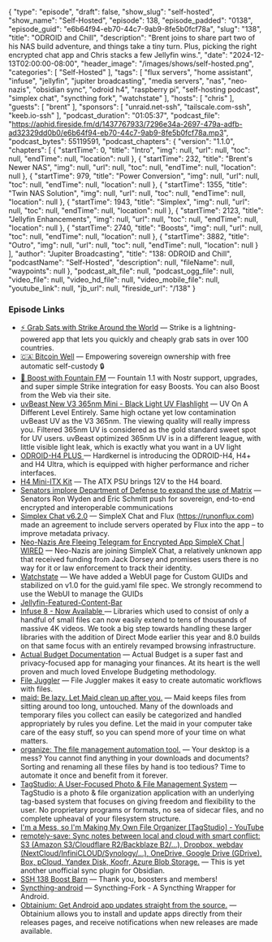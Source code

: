 {
  "type": "episode",
  "draft": false,
  "show_slug": "self-hosted",
  "show_name": "Self-Hosted",
  "episode": 138,
  "episode_padded": "0138",
  "episode_guid": "e6b64f94-eb70-44c7-9ab9-8fe5b0fcf78a",
  "slug": "138",
  "title": "ODROID and Chill",
  "description": "Brent joins to share part two of his NAS build adventure, and things take a tiny turn. Plus, picking the right encrypted chat app and Chris stacks a few Jellyfin wins.",
  "date": "2024-12-13T02:00:00-08:00",
  "header_image": "/images/shows/self-hosted.png",
  "categories": [
    "Self-Hosted"
  ],
  "tags": [
    "flux servers",
    "home assistant",
    "infuse",
    "jellyfin",
    "jupiter broadcasting",
    "media servers",
    "nas",
    "neo-nazis",
    "obsidian sync",
    "odroid h4",
    "raspberry pi",
    "self-hosting podcast",
    "simplex chat",
    "syncthing fork",
    "watchstate"
  ],
  "hosts": [
    "chris"
  ],
  "guests": [
    "brent"
  ],
  "sponsors": [
    "unraid.net-ssh",
    "tailscale.com-ssh",
    "keeb.io-ssh"
  ],
  "podcast_duration": "01:05:37",
  "podcast_file": "https://aphid.fireside.fm/d/1437767933/7296e34a-2697-479a-adfb-ad32329dd0b0/e6b64f94-eb70-44c7-9ab9-8fe5b0fcf78a.mp3",
  "podcast_bytes": 55119591,
  "podcast_chapters": {
    "version": "1.1.0",
    "chapters": [
      {
        "startTime": 0,
        "title": "Intro",
        "img": null,
        "url": null,
        "toc": null,
        "endTime": null,
        "location": null
      },
      {
        "startTime": 232,
        "title": "Brent's Newer NAS",
        "img": null,
        "url": null,
        "toc": null,
        "endTime": null,
        "location": null
      },
      {
        "startTime": 979,
        "title": "Power Conversion",
        "img": null,
        "url": null,
        "toc": null,
        "endTime": null,
        "location": null
      },
      {
        "startTime": 1355,
        "title": "Twin NAS Solution",
        "img": null,
        "url": null,
        "toc": null,
        "endTime": null,
        "location": null
      },
      {
        "startTime": 1943,
        "title": "Simplex",
        "img": null,
        "url": null,
        "toc": null,
        "endTime": null,
        "location": null
      },
      {
        "startTime": 2123,
        "title": "Jellyfin Enhancements",
        "img": null,
        "url": null,
        "toc": null,
        "endTime": null,
        "location": null
      },
      {
        "startTime": 2740,
        "title": "Boosts",
        "img": null,
        "url": null,
        "toc": null,
        "endTime": null,
        "location": null
      },
      {
        "startTime": 3882,
        "title": "Outro",
        "img": null,
        "url": null,
        "toc": null,
        "endTime": null,
        "location": null
      }
    ],
    "author": "Jupiter Broadcasting",
    "title": "138: ODROID and Chill",
    "podcastName": "Self-Hosted",
    "description": null,
    "fileName": null,
    "waypoints": null
  },
  "podcast_alt_file": null,
  "podcast_ogg_file": null,
  "video_file": null,
  "video_hd_file": null,
  "video_mobile_file": null,
  "youtube_link": null,
  "jb_url": null,
  "fireside_url": "/138"
}


### Episode Links

  * [⚡ Grab Sats with Strike Around the World](https://strike.me/download/ "⚡ Grab Sats with Strike Around the World") — Strike is a lightning-powered app that lets you quickly and cheaply grab sats in over 100 countries.
  * [🇨🇦 Bitcoin Well](https://bitcoinwell.com/ "🇨🇦  Bitcoin Well") — Empowering sovereign ownership with free automatic self-custody 🔒
  * [🎉 Boost with Fountain FM](https://fountain.fm/show/LxGQPEpBqTDLxF4d6qC5 "🎉 Boost with Fountain FM") — Fountain 1.1 with Nostr support, upgrades, and super simple Strike integration for easy Boosts. You can also Boost from the Web via their site.
  * [uvBeast New V3 365nm Mini - Black Light UV Flashlight](https://www.amazon.com/dp/B085W7B5V3 "uvBeast New V3 365nm Mini - Black Light UV Flashlight") — UV On A Different Level Entirely. Same high octane yet low contamination uvBeast UV as the V3 365nm. The viewing quality will really impress you. Filtered 365nm UV is considered as the gold standard sweet spot for UV users. uvBeast optimized 365nm UV is in a different league, with little visible light leak, which is exactly what you want in a UV light 
  * [ODROID-H4 PLUS ](https://www.hardkernel.com/shop/odroid-h4-plus/ "ODROID-H4 PLUS ") — Hardkernel is introducing the ODROID-H4, H4+ and H4 Ultra, which is equipped with higher performance and richer interfaces.
  * [H4 Mini-ITX Kit](https://www.hardkernel.com/shop/h4-mini-itx-kit/ "H4 Mini-ITX Kit") — The ATX PSU brings 12V to the H4 board. 
  * [Senators implore Department of Defense to expand the use of Matrix](https://element.io/blog/senators-implore-department-of-defense-to-expand-the-use-of-matrix/?ref=selfh.st "Senators implore Department of Defense to expand the use of Matrix") — Senators Ron Wyden and Eric Schmitt push for sovereign, end-to-end encrypted and interoperable communications
  * [Simplex Chat v6.2.0](https://github.com/simplex-chat/simplex-chat/releases/tag/v6.2.0 "Simplex Chat v6.2.0") — SimpleX Chat and Flux (https://runonflux.com) made an agreement to include servers operated by Flux into the app – to improve metadata privacy.
  * [Neo-Nazis Are Fleeing Telegram for Encrypted App SimpleX Chat | WIRED](https://www.wired.com/story/neo-nazis-flee-telegram-encrypted-app-simplex/?utm_brand=wired&utm_medium=social&mbid=social_twitter&utm_source=twitter&utm_social-type=owned "Neo-Nazis Are Fleeing Telegram for Encrypted App SimpleX Chat | WIRED") — Neo-Nazis are joining SimpleX Chat, a relatively unknown app that received funding from Jack Dorsey and promises users there is no way for it or law enforcement to track their identity.
  * [Watchstate](https://github.com/arabcoders/watchstate?ref=selfhosted.show "Watchstate") — We have added a WebUI page for Custom GUIDs and stabilized on v1.0 for the guid.yaml file spec. We strongly recommend to use the WebUI to manage the GUIDs
  * [Jellyfin-Featured-Content-Bar ](https://github.com/tedhinklater/Jellyfin-Featured-Content-Bar "Jellyfin-Featured-Content-Bar ")
  * [Infuse 8 - Now Available ](https://firecore.com/blog/infuse-8-now-available "Infuse 8 - Now Available ") — Libraries which used to consist of only a handful of small files can now easily extend to tens of thousands of massive 4K videos. We took a big step towards handling these larger libraries with the addition of Direct Mode earlier this year and 8.0 builds on that same focus with an entirely revamped browsing infrastructure. 
  * [Actual Budget Documentation](https://actualbudget.org/ "Actual Budget Documentation") — Actual Budget is a super fast and privacy-focused app for managing your finances. At its heart is the well proven and much loved Envelope Budgeting methodology.
  * [File Juggler](https://www.filejuggler.com/ "File Juggler") — File Juggler makes it easy to create automatic workflows with files.
  * [maid: Be lazy. Let Maid clean up after you.](https://github.com/maid/maid "maid: Be lazy. Let Maid clean up after you.") — Maid keeps files from sitting around too long, untouched. Many of the downloads and temporary files you collect can easily be categorized and handled appropriately by rules you define. Let the maid in your computer take care of the easy stuff, so you can spend more of your time on what matters.
  * [organize: The file management automation tool.](https://github.com/tfeldmann/organize "organize: The file management automation tool.") — Your desktop is a mess? You cannot find anything in your downloads and documents? Sorting and renaming all these files by hand is too tedious? Time to automate it once and benefit from it forever.
  * [TagStudio: A User-Focused Photo & File Management System](https://github.com/TagStudioDev/TagStudio "TagStudio: A User-Focused Photo & File Management System") — TagStudio is a photo & file organization application with an underlying tag-based system that focuses on giving freedom and flexibility to the user. No proprietary programs or formats, no sea of sidecar files, and no complete upheaval of your filesystem structure. 
  * [I'm a Mess, so I'm Making My Own File Organizer [TagStudio] - YouTube](https://www.youtube.com/watch?v=wTQeMkYRMcw "I'm a Mess, so I'm Making My Own File Organizer \[TagStudio\] - YouTube")
  * [remotely-save: Sync notes between local and cloud with smart conflict: S3 (Amazon S3/Cloudflare R2/Backblaze B2/...), Dropbox, webdav (NextCloud/InfiniCLOUD/Synology/...), OneDrive, Google Drive (GDrive), Box, pCloud, Yandex Disk, Koofr, Azure Blob Storage.](https://github.com/remotely-save/remotely-save "remotely-save: Sync notes between local and cloud with smart conflict: S3 \(Amazon S3/Cloudflare R2/Backblaze B2/...\), Dropbox, webdav \(NextCloud/InfiniCLOUD/Synology/...\), OneDrive, Google Drive \(GDrive\), Box, pCloud, Yandex Disk, Koofr, Azure Blob Storage.") — This is yet another unofficial sync plugin for Obsidian.
  * [SSH 138 Boost Barn](https://paste.docs.lol/code/SmitesStertorousness "SSH 138 Boost Barn") — Thank you, boosters and members! 
  * [Syncthing-android](https://github.com/Catfriend1/syncthing-android "Syncthing-android") — Syncthing-Fork - A Syncthing Wrapper for Android.
  * [Obtainium: Get Android app updates straight from the source.](https://github.com/ImranR98/Obtainium "Obtainium: Get Android app updates straight from the source.") — Obtainium allows you to install and update apps directly from their releases pages, and receive notifications when new releases are made available.



